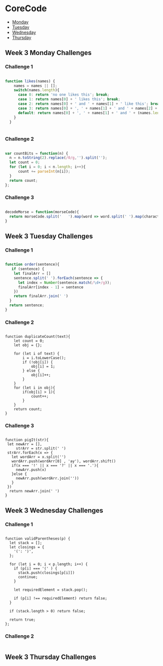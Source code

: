 # CoreCode

- [Monday](#week-3-monday-challenges)
- [Tuesday](#week-3-tuesday-challenges)
- [Wednesday](#week-3-wednesday-challenges)
- [Thursday](#week-3-thursday-challenges)


## Week 3 Monday Challenges

### Challenge 1
```javascript

function likes(names) {
    names = names || [];
    switch(names.length){
      case 0: return 'no one likes this'; break;
      case 1: return names[0] + ' likes this'; break;
      case 2: return names[0] + ' and ' + names[1] + ' like this'; break;
      case 3: return names[0] + ', ' + names[1] + ' and ' + names[2] + ' like this'; break;
      default: return names[0] + ', ' + names[1] + ' and ' + (names.length - 2) + ' others like this';
    }
  }
  
  ```
  
### Challenge 2
  ```javascript
  
var countBits = function(n) {
    n = n.toString(2).replace(/0/g,'').split('');
    let count = 0;
    for (let i = 0; i < n.length; i++){
        count += parseInt(n[i]);
    }
    return count;
};
  
```

### Challenge 3
```javascript

decodeMorse = function(morseCode){
  return morseCode.split('   ').map(word => word.split(' ').map(character => MORSE_CODE[character]).join('')).join(' ').trim();
}

```

## Week 3 Tuesday Challenges

### Challenge 1

```javascript

function order(sentence){
   if (sentence) {
    let finalArr = []
    sentence.split(' ').forEach(sentence => {
      let index = Number(sentence.match(/\d+/g));
      finalArr[index - 1] = sentence
    })
    return finalArr.join(' ')
  }
  return sentence;
}

```

### Challenge 2
```

function duplicateCount(text){
    let count = 0;
    let obj = {};

    for (let i of text) {
        i = i.toLowerCase();
        if (!obj[i]) {
            obj[i] = 1;
        } else {
            obj[i]++;
        }
    }
    for (let i in obj){
        if(obj[i] > 1){
            count++;
        }
    }
    return count;
}

```

### Challenge 3
```

function pigIt(str){
 let newArr = [],
     strArr = str.split(' ')
 strArr.forEach(x => {
   let wordArr = x.split('')
   wordArr.push(wordArr[0] , 'ay'), wordArr.shift()
   if(x === '!' || x === '?' || x === '.'){
     newArr.push(x)
   }else {
     newArr.push(wordArr.join(''))
   }
 })
  return newArr.join(' ')
}

```

## Week 3 Wednesday Challenges

### Challenge 1
```

function validParentheses(p) {
  let stack = [];
  let closings = {
    '(': ')',
  };
  
  for (let i = 0; i < p.length; i++) {
    if (p[i] === '(' ) {
      stack.push(closings[p[i]])
      continue;
    }
    
    let requiredElement = stack.pop();
    
    if (p[i] !== requiredElement) return false;
  }
  
  if (stack.length > 0) return false;
  
  return true;
};

```

### Challenge 2
```

```

## Week 3 Thursday Challenges
